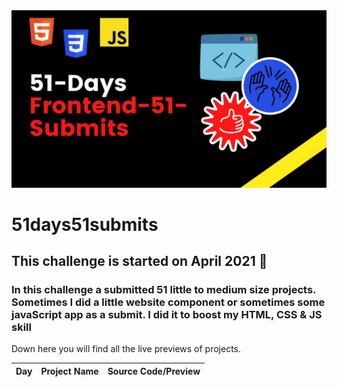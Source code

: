 <img src="./banner.jpg">

# 51days51submits

 ## This challenge is started on April 2021 📅
 ### In this challenge a submitted 51 little to medium size projects. Sometimes I did a little website component or sometimes some javaScript app as a submit. I did it to boost my HTML, CSS & JS skill
 
Down here you will find all the live previews of projects.

 | Day   | Project Name    | Source Code/Preview |
| :---  | :------------- | :------------------ |  
